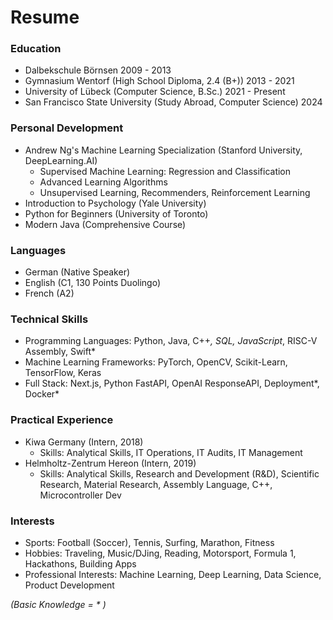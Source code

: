 # Resume

### Education

- Dalbekschule Börnsen 2009 - 2013
- Gymnasium Wentorf (High School Diploma, 2.4 (B+)) 2013 - 2021
- University of Lübeck (Computer Science, B.Sc.) 2021 - Present
- San Francisco State University (Study Abroad, Computer Science) 2024

### Personal Development

- Andrew Ng's Machine Learning Specialization (Stanford University, DeepLearning.AI)
    - Supervised Machine Learning: Regression and Classification
    - Advanced Learning Algorithms
    - Unsupervised Learning, Recommenders, Reinforcement Learning
- Introduction to Psychology (Yale University)
- Python for Beginners (University of Toronto)
- Modern Java (Comprehensive Course)

### Languages

- German (Native Speaker)
- English (C1, 130 Points Duolingo)
- French (A2)

### Technical Skills

- Programming Languages: Python, Java, C++*, SQL, JavaScript*, RISC-V Assembly, Swift*
- Machine Learning Frameworks: PyTorch, OpenCV, Scikit-Learn, TensorFlow, Keras
- Full Stack: Next.js, Python FastAPI, OpenAI ResponseAPI, Deployment*, Docker*

### Practical Experience

- Kiwa Germany (Intern, 2018)
    - Skills: Analytical Skills, IT Operations, IT Audits, IT Management
- Helmholtz-Zentrum Hereon (Intern, 2019)
    - Skills: Analytical Skills, Research and Development (R&D), Scientific Research, Material Research, Assembly Language, C++, Microcontroller Dev

### Interests

- Sports: Football (Soccer), Tennis, Surfing, Marathon, Fitness
- Hobbies: Traveling, Music/DJing, Reading, Motorsport, Formula 1, Hackathons, Building Apps
- Professional Interests: Machine Learning, Deep Learning, Data Science, Product Development

*(Basic Knowledge = * )*
